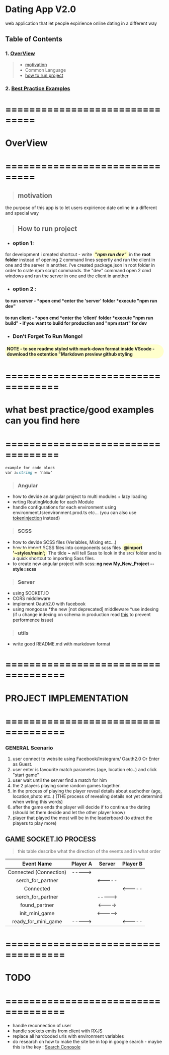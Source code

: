
# Dating App V2.0
web application that let people expirience online dating in a different way
## Table of Contents
### 1.  [OverView](#OverView)
> - [motivation](#motivation)
> - Common Language
> - [how to run project](#howtorun)
### 2. [Best Practice Examples](#bestpractice)
# ===============================
# OverView 
# ===============================
> ## motivation
the purpose of this app is to let users expirience date online in a different and special way
> ## How to run project <a name="howtorun"></a>
* ### option 1: 
for development i created shortcut - write *<span class="well">"npm run dev" </span>* in the <b> root folder</b>
 instead of opening 2 command lines sepertly and run the client in one and the server in another.
i've created package.json in root folder in order to crate npm script commands.
the "dev" command open 2 cmd windows and run the server in one and the client in another
* ### option 2 :
#### to run server - *open cmd *enter the 'server' folder *execute **"npm run dev"** 
#### to run client - *open cmd *enter the 'client' folder *execute **"npm run build"** - if you want to build for production and **"npm start"** for dev 

* ### Don't Forget To Run Mongo!
<div class="well">NOTE - to see readme styled with mark-down format inside VScode - download the extention "Markdown preview github styling</div>

# ===================================
# what best practice/good examples can you find here <a name="bestpractice"></a>
# ===================================

```scss
example for code block
var a:string = 'namw' 
```


> ### Angular
- how to devide an angular project to multi modules + lazy loading
- wrting RoutingModule for each Module
- handle configurations for each environment using environment.ts/environment.prod.ts etc... (you can also use [tokenInjection](https://stackoverflow.com/questions/43193049/app-settings-the-angular-4-way/43316544) instead)
> ### SCSS
- how to devide SCSS files (Veriables, Mixing etc...)
- how to import SCSS files into components scss files <span class="well"> @import '~styles/main';</span> The tilde <b>~</b> will tell Sass to look in the src/ folder and is a quick shortcut to importing         Sass files.  
- to create new angular project with scss:<b> ng new My_New_Project --style=scss</b>
> ### Server
- using SOCKET.IO
- CORS middleware
- implement Oauth2.0 with facebook
- using mongoose 
  *the new [not deprecated] middleware
  *use indexing (if u change indexing on schema in production read [this](:https://stackoverflow.com/questions/14342708/mongoose-indexing-in-production-code) to prevent performence issue)
> ### utils
- write good README.md with markdown format
# ====================================
# PROJECT IMPLEMENTATION 
# ====================================

### GENERAL Scenario 
1. user connect to website using Facebook/Instegram/ Oauth2.0 Or Enter as Guest.
2. user enter is favourite match parametes (age, location etc..) and click "start game"
3. user wait until the server find a match for him
4. the 2 players playing some random games together.
5. in the process of playing the player reveal details about eachother (age, location,photo etc..) (THE process of revealing details not yet determind when wrting this words)
6. after the game ends the player will decide if to continue the dating (should let them decide and let the other player know)
7. player that played the  most will be in the leaderboard (to attract the players to play more)

## GAME SOCKET.IO PROCESS
> this table describe what the direction of the events and in what order


|Event Name| Player A        | Server           | Player B  |
| :---------: | :-------------:   |:-------------:  | :-----:|
|Connected (Connection)| ----->    | |  |
|serch_for_partner|      |     <----- |   |
|Connected|      |      |<-----   |
|serch_for_partner|      |     -----> |   |
|found_partner||<---->||
|init_mini_game|      |     <-----> |   |
|ready_for_mini_game|----->||<-----|

# ====================================
# TODO 
# ====================================
* handle reconnection of user
* handle sockets emits from client with RXJS
* replace all hardcoded urls with environment variables
* do research on how to make the site be in top in google search - maybe this is the key : [Search Conosole](https://www.google.com/webmasters/tools/home?hl=en)
<div style="display:none">
player A                            Server                             player B
|-------------CONNECTED-------------->|-------------------------------------|
|<--------serch_for_partner-----------|-------------------------------------|
|-------------------------------------|<------------CONNECTED---------------|
|-------------------------------------|--------serch_for_partner----------->|
|<----------------------FOUND_PARTNER-|FOUND_PARTNER----------------------->|
|-------------------------------------|-------------------------------------|
|-------------------------------------|-------------------------------------|
|-------------------------------------|-------------------------------------|
|-------------------------------------|-------------------------------------|
|-------------------------------------|-------------------------------------|
</div>

<style>
.well{
  border-radius: 30px  30px;
  padding:5px;
  background:#ffffcc;
  font-weight:bold;
  margin:0px 0px 
}
</style>
